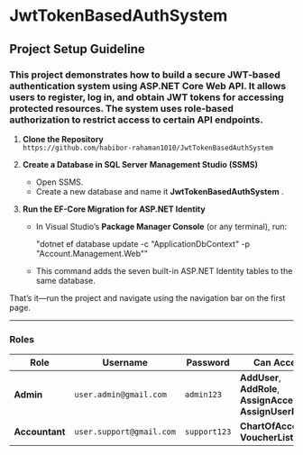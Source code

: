 # JwtTokenBasedAuthSystem

## Project Setup Guideline

### This project demonstrates how to build a secure JWT-based authentication system using ASP.NET Core Web API. It allows users to register, log in, and obtain JWT tokens for accessing protected resources. The system uses role-based authorization to restrict access to certain API endpoints.

1. **Clone the Repository**  
   `https://github.com/habibor-rahaman1010/JwtTokenBasedAuthSystem`

2. **Create a Database in SQL Server Management Studio (SSMS)**  
   - Open SSMS.  
   - Create a new database and name it **JwtTokenBasedAuthSystem** .

4. **Run the EF-Core Migration for ASP.NET Identity**  
   - In Visual Studio’s **Package Manager Console** (or any terminal), run:  
   
     "dotnet ef database update -c "ApplicationDbContext" -p "Account.Management.Web""
   
   - This command adds the seven built-in ASP.NET Identity tables to the same database.

That’s it—run the project and navigate using the navigation bar on the first page.

---

### Roles

| Role | Username | Password | Can Access |
|------|----------|----------|------------|
| **Admin** | `user.admin@gmail.com` | `admin123` | **AddUser**, **AddRole**, **AssignAccess**, **AssignUserRole** |
| **Accountant** | `user.support@gmail.com` | `support123` | **ChartOfAccounts**, **VoucherList** |
